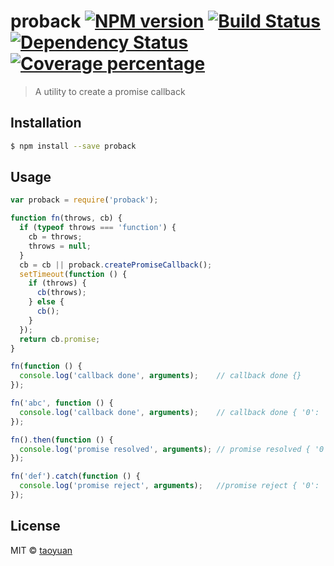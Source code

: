 # proback [![NPM version][npm-image]][npm-url] [![Build Status][travis-image]][travis-url] [![Dependency Status][daviddm-image]][daviddm-url] [![Coverage percentage][coveralls-image]][coveralls-url]
> A utility to create a promise callback

## Installation

```sh
$ npm install --save proback
```

## Usage

```js
var proback = require('proback');

function fn(throws, cb) {
  if (typeof throws === 'function') {
    cb = throws;
    throws = null;
  }
  cb = cb || proback.createPromiseCallback();
  setTimeout(function () {
    if (throws) {
      cb(throws);
    } else {
      cb();
    }
  });
  return cb.promise;
}

fn(function () {
  console.log('callback done', arguments);    // callback done {}
});

fn('abc', function () {
  console.log('callback done', arguments);    // callback done { '0': 'abc' }
});

fn().then(function () {
  console.log('promise resolved', arguments); // promise resolved { '0': undefined }
});

fn('def').catch(function () {
  console.log('promise reject', arguments);   //promise reject { '0': 'def' }
});

```
## License

MIT © [taoyuan]()


[npm-image]: https://badge.fury.io/js/proback.svg
[npm-url]: https://npmjs.org/package/proback
[travis-image]: https://travis-ci.org/taoyuan/proback.svg?branch=master
[travis-url]: https://travis-ci.org/taoyuan/proback
[daviddm-image]: https://david-dm.org/taoyuan/proback.svg?theme=shields.io
[daviddm-url]: https://david-dm.org/taoyuan/proback
[coveralls-image]: https://coveralls.io/repos/taoyuan/proback/badge.svg
[coveralls-url]: https://coveralls.io/r/taoyuan/proback
